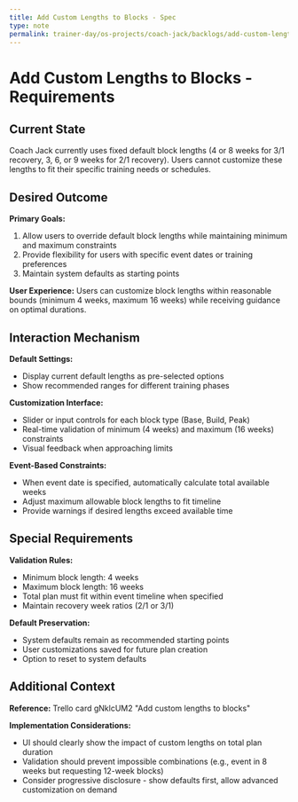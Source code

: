 ```yaml
---
title: Add Custom Lengths to Blocks - Spec
type: note
permalink: trainer-day/os-projects/coach-jack/backlogs/add-custom-lengths-to-blocks-spec
---
```


# Add Custom Lengths to Blocks - Requirements

## Current State

Coach Jack currently uses fixed default block lengths (4 or 8 weeks for 3/1 recovery, 3, 6, or 9 weeks for 2/1 recovery). Users cannot customize these lengths to fit their specific training needs or schedules.

## Desired Outcome  

**Primary Goals:**
1. Allow users to override default block lengths while maintaining minimum and maximum constraints
2. Provide flexibility for users with specific event dates or training preferences
3. Maintain system defaults as starting points

**User Experience:** Users can customize block lengths within reasonable bounds (minimum 4 weeks, maximum 16 weeks) while receiving guidance on optimal durations.

## Interaction Mechanism

**Default Settings:**
- Display current default lengths as pre-selected options
- Show recommended ranges for different training phases

**Customization Interface:**
- Slider or input controls for each block type (Base, Build, Peak)
- Real-time validation of minimum (4 weeks) and maximum (16 weeks) constraints
- Visual feedback when approaching limits

**Event-Based Constraints:**
- When event date is specified, automatically calculate total available weeks
- Adjust maximum allowable block lengths to fit timeline
- Provide warnings if desired lengths exceed available time

## Special Requirements

**Validation Rules:**
- Minimum block length: 4 weeks
- Maximum block length: 16 weeks
- Total plan must fit within event timeline when specified
- Maintain recovery week ratios (2/1 or 3/1)

**Default Preservation:**
- System defaults remain as recommended starting points
- User customizations saved for future plan creation
- Option to reset to system defaults

## Additional Context

**Reference:** Trello card gNklcUM2 "Add custom lengths to blocks"

**Implementation Considerations:**
- UI should clearly show the impact of custom lengths on total plan duration
- Validation should prevent impossible combinations (e.g., event in 8 weeks but requesting 12-week blocks)
- Consider progressive disclosure - show defaults first, allow advanced customization on demand